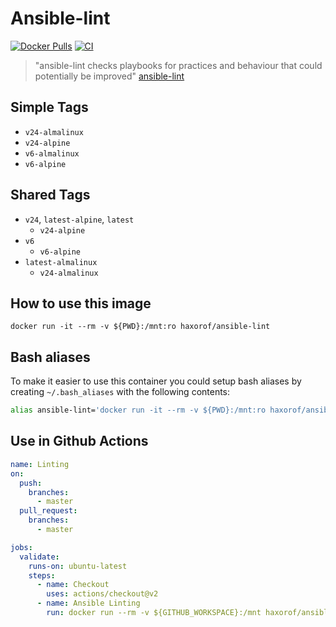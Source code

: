 # Ansible-lint

[![Docker Pulls](https://img.shields.io/docker/pulls/haxorof/ansible-lint)](https://hub.docker.com/r/haxorof/ansible-lint/)
[![CI](https://github.com/haxorof/docker-ansible-lint/workflows/CI/badge.svg)](https://github.com/haxorof/docker-ansible-lint/actions?query=workflow%3ACI)

> "ansible-lint checks playbooks for practices and behaviour that could potentially be improved"
[ansible-lint](https://github.com/willthames/ansible-lint)

## Simple Tags

- `v24-almalinux`
- `v24-alpine`
- `v6-almalinux`
- `v6-alpine`

## Shared Tags

- `v24`, `latest-alpine`, `latest`
  - `v24-alpine`
- `v6`
  - `v6-alpine`
- `latest-almalinux`
  - `v24-almalinux`

## How to use this image

```console
docker run -it --rm -v ${PWD}:/mnt:ro haxorof/ansible-lint
```

## Bash aliases

To make it easier to use this container you could setup bash aliases by creating `~/.bash_aliases` with the following contents:

```bash
alias ansible-lint='docker run -it --rm -v ${PWD}:/mnt:ro haxorof/ansible-lint'
```

## Use in Github Actions

```yaml
name: Linting
on:
  push:
    branches:
      - master
  pull_request:
    branches:
      - master

jobs:
  validate:
    runs-on: ubuntu-latest
    steps:
      - name: Checkout
        uses: actions/checkout@v2
      - name: Ansible Linting
        run: docker run --rm -v ${GITHUB_WORKSPACE}:/mnt haxorof/ansible-lint -v --force-color .
```
